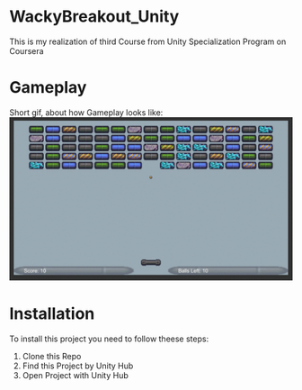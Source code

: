 # WackyBreakout_Unity
This is my realization of third Course from Unity Specialization Program on Coursera


# Gameplay
Short gif, about how Gameplay looks like:
![Hello](ReadmeStuff/demo1.gif)


# Installation
To install this project you need to follow theese steps:
1. Clone this Repo
2. Find this Project by Unity Hub
3. Open Project with Unity Hub
